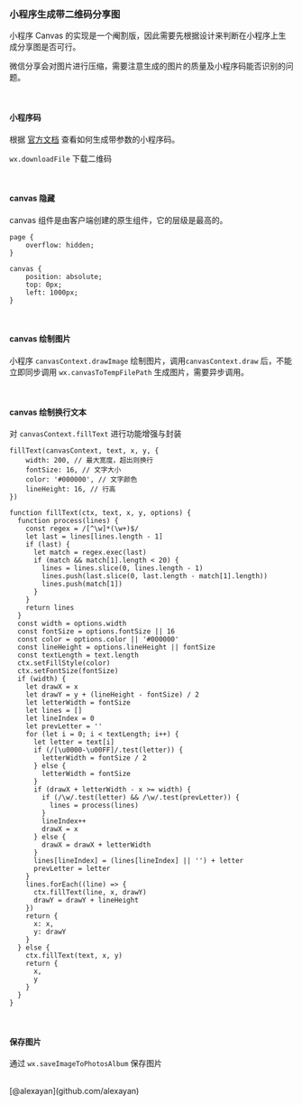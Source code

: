 ### 小程序生成带二维码分享图

小程序 Canvas 的实现是一个阉割版，因此需要先根据设计来判断在小程序上生成分享图是否可行。

微信分享会对图片进行压缩，需要注意生成的图片的质量及小程序码能否识别的问题。

<br>

#### 小程序码

根据 [官方文档](https://mp.weixin.qq.com/debug/wxadoc/dev/api/qrcode.html) 查看如何生成带参数的小程序码。

`wx.downloadFile` 下载二维码

<br>

#### canvas 隐藏

canvas 组件是由客户端创建的原生组件，它的层级是最高的。

```
page {
	overflow: hidden;
}

canvas {
	position: absolute;
	top: 0px;
	left: 1000px;
}
```

<br>

#### canvas 绘制图片

小程序 `canvasContext.drawImage` 绘制图片，调用`canvasContext.draw` 后，不能立即同步调用 `wx.canvasToTempFilePath` 生成图片，需要异步调用。

<br>

#### canvas 绘制换行文本

对 `canvasContext.fillText` 进行功能增强与封装

```
fillText(canvasContext, text, x, y, {
	width: 200, // 最大宽度，超出则换行
	fontSize: 16, // 文字大小
	color: '#000000', // 文字颜色
	lineHeight: 16, // 行高
})
```

```
function fillText(ctx, text, x, y, options) {
  function process(lines) {
    const regex = /[^\w]*(\w+)$/
    let last = lines[lines.length - 1]
    if (last) {
      let match = regex.exec(last)
      if (match && match[1].length < 20) {
        lines = lines.slice(0, lines.length - 1)
        lines.push(last.slice(0, last.length - match[1].length))
        lines.push(match[1])
      }
    }
    return lines
  }
  const width = options.width
  const fontSize = options.fontSize || 16
  const color = options.color || '#000000'
  const lineHeight = options.lineHeight || fontSize
  const textLength = text.length
  ctx.setFillStyle(color)
  ctx.setFontSize(fontSize)
  if (width) {
    let drawX = x
    let drawY = y + (lineHeight - fontSize) / 2
    let letterWidth = fontSize
    let lines = []
    let lineIndex = 0
    let prevLetter = ''
    for (let i = 0; i < textLength; i++) {
      let letter = text[i]
      if (/[\u0000-\u00FF]/.test(letter)) {
        letterWidth = fontSize / 2
      } else {
        letterWidth = fontSize
      }
      if (drawX + letterWidth - x >= width) {
        if (/\w/.test(letter) && /\w/.test(prevLetter)) {
          lines = process(lines)
        }
        lineIndex++
        drawX = x
      } else {
        drawX = drawX + letterWidth
      }
      lines[lineIndex] = (lines[lineIndex] || '') + letter
      prevLetter = letter
    }
    lines.forEach((line) => {
      ctx.fillText(line, x, drawY)
      drawY = drawY + lineHeight
    })
    return {
      x: x,
      y: drawY
    }
  } else {
    ctx.fillText(text, x, y)
    return {
      x,
      y
    }
  }
}

```

<br>

#### 保存图片

通过 `wx.saveImageToPhotosAlbum` 保存图片

<br>
[@alexayan](github.com/alexayan)

